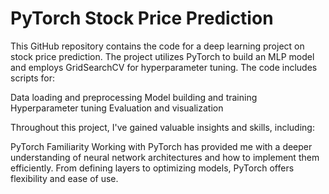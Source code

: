 # PyTorch Stock Price Prediction
This GitHub repository contains the code for a deep learning project on stock price prediction. The project utilizes PyTorch to build an MLP model and employs GridSearchCV for hyperparameter tuning. The code includes scripts for:

Data loading and preprocessing
Model building and training
Hyperparameter tuning
Evaluation and visualization

Throughout this project, I've gained valuable insights and skills, including:

PyTorch Familiarity
Working with PyTorch has provided me with a deeper understanding of neural network architectures and how to implement them efficiently. From defining layers to optimizing models, PyTorch offers flexibility and ease of use.
